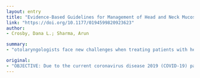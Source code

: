 ```yaml
---
layout: entry
title: "Evidence-Based Guidelines for Management of Head and Neck Mucosal Malignancies during the COVID-19 Pandemic"
link: "https://doi.org/10.1177/0194599820923623"
author:
- Crosby, Dana L.; Sharma, Arun

summary:
- "otolaryngologists face new challenges when treating patients with head and neck cancer. Review of literature was performed with PubMed. Guidelines from national organizations were reviewed to identify additional relevant sources of information. Patients with the current pandemic state require continued treatment. Care must be taken at all stages of treatment to minimize the risk to patients and health care workers while maintaining focus on minimizing use of limited resources. Patient care plans should be guided by best available evidence to optimize outcomes while maintaining a safe environment in this setting. The current coronavirus disease 2019 (COVID-19 patients with cancer despite the current OBJECTIVE."

original:
- "OBJECTIVE: Due to the current coronavirus disease 2019 (COVID-19) pandemic, otolaryngologists face novel challenges when treating patients with head and neck cancer. The purpose of this review is to evaluate the current evidence surrounding the treatment of these patients during this pandemic and to provide evidence-based recommendations with attention to increased risk in this setting. DATA SOURCES: A review of the literature was performed with PubMed. Because recently published articles on this topic may not yet be indexed into PubMed, otolaryngology journals were hand searched for relevant articles. Guidelines from national organizations were reviewed to identify additional relevant sources of information. REVIEW METHODS: Two groups of search terms were created: one with terms related to COVID-19 and another with terms related to head and neck cancer and its management. Searches were performed of all terms in each group as well as combinations of terms between groups. Searches and subsequent exclusion of articles were performed in accordance with the PRISMA guidelines (Preferred Reporting Items for Systematic Reviews and Meta-analyses). Additional articles were identified after relevant journals and guidelines from national organizations were reviewed. CONCLUSIONS: Patients with head and neck mucosal malignancy require continued treatment despite the current pandemic state. Care must be taken at all stages of treatment to minimize the risk to patients and health care workers while maintaining focus on minimizing use of limited resources. IMPLICATIONS FOR PRACTICE: Patient care plans should be guided by best available evidence to optimize outcomes while maintaining a safe environment in the setting of this pandemic."
---
```


